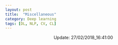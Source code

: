```yaml
---
layout: post
title:  "Miscellaneous"
category: Deep learning
tags: [DL, NLP, CV, CL]
---
```






<center> Update: 27/02/2018_16:41:00</center>

  	

